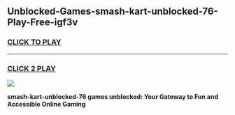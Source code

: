 
## Unblocked-Games-smash-kart-unblocked-76-Play-Free-igf3v
<h3>
<a href="https://premium76.site?title=smash-kart-unblocked-76&ref=23A">CLICK TO PLAY</a></h3>
<hr>

<h3>
<a href="https://premium76.site?title=smash-kart-unblocked-76&ref=23A">CLICK 2 PLAY</a>
  
</h3>

<a href="https://premium76.site?title=smash-kart-unblocked-76&ref=23A"><img src="https://clearcache.store/games.png"></a>


**smash-kart-unblocked-76 games unblocked: Your Gateway to Fun and Accessible Online Gaming**
